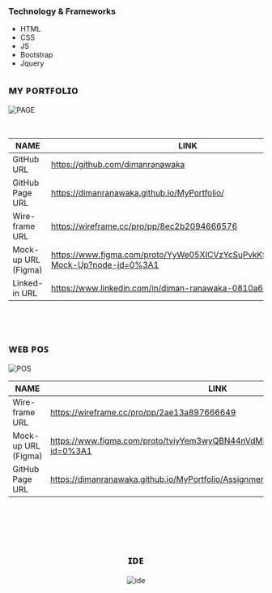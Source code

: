<h3>Technology & Frameworks</h3>

<ul>
  <li>HTML</li>
  <li>CSS</li>
  <li>JS</li>
  <li>Bootstrap</li>
  <li>Jquery</li>
</ul>

## ᴍʏ ᴘᴏʀᴛꜰᴏʟɪᴏ 

![PAGE](https://github.com/dimanranawaka/MyPortfolio/assets/114828831/d93bc714-c7e9-428b-a230-0e8b0780d826)


<br>

<div align="center">

| NAME | LINK |
| ------ | ------ |
| GitHub URL | https://github.com/dimanranawaka|
| GitHub Page URL | https://dimanranawaka.github.io/MyPortfolio/ 
| Wire-frame URL | https://wireframe.cc/pro/pp/8ec2b2094666576 |
| Mock-up URL (Figma) | https://www.figma.com/proto/YyWe05XICVzYcSuPvkKfjE/MyPortfolio-Mock-Up?node-id=0%3A1 |
| Linked-in URL | https://www.linkedin.com/in/diman-ranawaka-0810a61a2/ |

</div>


<br><br>

## ᴡᴇʙ ᴘᴏꜱ 

![POS](https://github.com/dimanranawaka/MyPortfolio/assets/114828831/9a0380cc-9858-4ea7-966d-cc25ff90c3ab)


<div align="center">

| NAME | LINK |
| ------ | ------ |
| Wire-frame URL | https://wireframe.cc/pro/pp/2ae13a897666649 |
| Mock-up URL (Figma) | https://www.figma.com/proto/tviyYem3wyQBN44nVdMDt6/GroceryGURU?node-id=0%3A1 |
| GitHub Page URL | https://dimanranawaka.github.io/MyPortfolio/Assignments/JS/InMemory_POSindex.html |

</div>

<br>


<br><br>



<div align="center">


</div>

<div align="center">

## ɪᴅᴇ
![ide](https://github.com/dimanranawaka/MyPortfolio/assets/114828831/c38dd62c-3eff-43cd-a301-e3338055705a)

</div>



<br><br>
<div align="center">


</div>

<br><br>

<div align="center">



</div>
